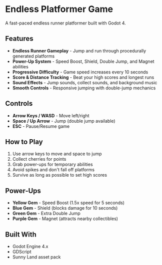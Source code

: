 # Endless Platformer Game

A fast-paced endless runner platformer built with Godot 4.

## Features
- **Endless Runner Gameplay** - Jump and run through procedurally generated platforms
- **Power-Up System** - Speed Boost, Shield, Double Jump, and Magnet abilities
- **Progressive Difficulty** - Game speed increases every 10 seconds
- **Score & Distance Tracking** - Beat your high scores and longest runs
- **Sound Effects** - Jump sounds, collect sounds, and background music
- **Smooth Controls** - Responsive jumping with double-jump mechanics

## Controls
- **Arrow Keys / WASD** - Move left/right
- **Space / Up Arrow** - Jump (double jump available)
- **ESC** - Pause/Resume game

## How to Play
1. Use arrow keys to move and space to jump
2. Collect cherries for points
3. Grab power-ups for temporary abilities
4. Avoid spikes and don't fall off platforms
5. Survive as long as possible to set high scores

## Power-Ups
- **Yellow Gem** - Speed Boost (1.5x speed for 5 seconds)
- **Blue Gem** - Shield (blocks damage for 10 seconds)
- **Green Gem** - Extra Double Jump
- **Purple Gem** - Magnet (attracts nearby collectibles)

## Built With
- Godot Engine 4.x
- GDScript
- Sunny Land asset pack